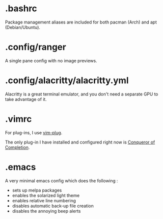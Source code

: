 # .bashrc

Package management aliases are included for both pacman (Arch) and apt (Debian/Ubuntu).

# .config/ranger

A single pane config with no image previews.

# .config/alacritty/alacritty.yml

Alacritty is a great terminal emulator, and you don't need a separate GPU to take advantage of it.

# .vimrc

For plug-ins, I use [vim-plug](https://www.youtube.com/watch?v=nDv9iPv_8R4).

The only plug-in I have installed and configured right now is [Conqueror of Completion](https://github.com/neoclide/coc.nvim/wiki/Install-coc.nvim).

# .emacs

A very minimal emacs config which does the following :

* sets up melpa packages
* enables the solarized light theme
* enables relative line numbering
* disables automatic back-up file creation
* disables the annoying beep alerts
